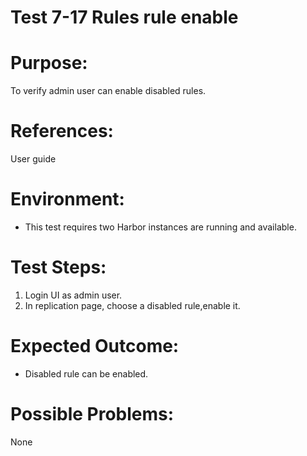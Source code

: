 Test 7-17 Rules rule enable
=======

# Purpose:

To verify admin user can enable disabled rules.

# References:
User guide

# Environment:

* This test requires two Harbor instances are running and available.

# Test Steps:

1. Login UI as admin user.  
2. In replication page, choose a disabled rule,enable it.

# Expected Outcome:

* Disabled rule can be enabled.

# Possible Problems:
None
